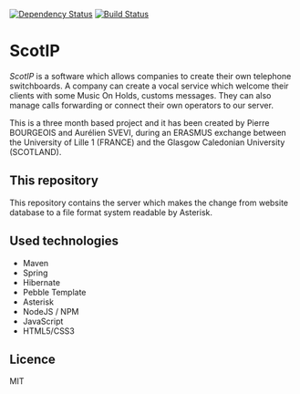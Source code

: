 [![Dependency Status](https://david-dm.org/Monpoke/scotip_nodeSpas.svg)](https://david-dm.org/Monpoke/scotip_nodeSpas)
[![Build Status](https://travis-ci.org/Monpoke/scotip_nodeSpas.svg?branch=master)](https://travis-ci.org/Monpoke/scotip_nodeSpas)

# ScotIP

*ScotIP* is a software which allows companies to create their own telephone switchboards.
A company can create a vocal service which welcome their clients with some Music On Holds, customs messages.
They can also manage calls forwarding or connect their own operators to our server.


This is a three month based project and it has been created by Pierre BOURGEOIS and Aurélien SVEVI, during an ERASMUS exchange between the University of Lille 1 (FRANCE) and the Glasgow Caledonian University (SCOTLAND).


## This repository
This repository contains the server which makes the change from website database to a file format system readable by Asterisk.

## Used technologies
- Maven
- Spring
- Hibernate
- Pebble Template
- Asterisk
- NodeJS / NPM
- JavaScript
- HTML5/CSS3




## Licence
MIT